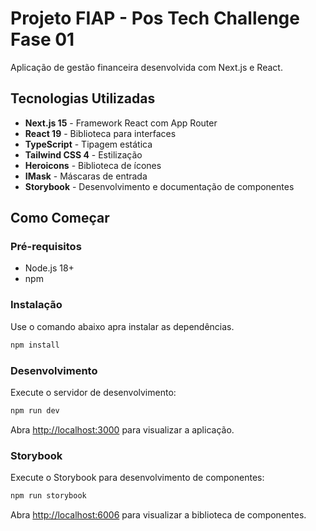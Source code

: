 # Projeto FIAP - Pos Tech Challenge Fase 01

Aplicação de gestão financeira desenvolvida com Next.js e React.

## Tecnologias Utilizadas

- **Next.js 15** - Framework React com App Router
- **React 19** - Biblioteca para interfaces
- **TypeScript** - Tipagem estática
- **Tailwind CSS 4** - Estilização
- **Heroicons** - Biblioteca de ícones
- **IMask** - Máscaras de entrada
- **Storybook** - Desenvolvimento e documentação de componentes

## Como Começar

### Pré-requisitos
- Node.js 18+ 
- npm

### Instalação

Use o comando abaixo apra instalar as dependências.
```bash
npm install
```

### Desenvolvimento

Execute o servidor de desenvolvimento:
```bash
npm run dev
```

Abra [http://localhost:3000](http://localhost:3000) para visualizar a aplicação.

### Storybook

Execute o Storybook para desenvolvimento de componentes:
```bash
npm run storybook
```

Abra [http://localhost:6006](http://localhost:6006) para visualizar a biblioteca de componentes.


